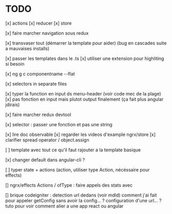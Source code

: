 # TODO

[x] actions
[x] reducer
[x] store

[x] faire marcher navigation sous redux

[x] transvaser tout (démarrer la template pour aider) (bug en cascades suite a mauvaises installs)


[x] passer les templates dans le .ts
[x] utiliser une extension pour highliting si besoin

[x] ng g c componentname --flat

[x] selectors in separate files

[x] typer la function en input ds menu-header (voir code mec de la plage)
[x] pas fonction en input mais plutot output finalement (ça fait plus angular jdirais)

[x] faire marcher redux devtool

[x] selector : passer une fonction et pas une string

[x] lire doc observable
[x] regarder les videos d'example ngrx/store
[x] clarifier spread operator / object.assign


[ ] template avec tout ce qu'il faut rajouter a la template basique

[x] changer default dans angular-cli ?

[ ] typer state + actions (action, utiliser type Action, nécéssaire pour effects)

[] ngrx/effects Actions / ofType : faire appels des stats avec



[] brique codeigniter : detection url dedans (voir mdld)
comment j'ai fait pour appeler getConfig sans avoir la config... ?
configuration d'une url... ?
tuto pour voir comment alier a une app react ou angular


